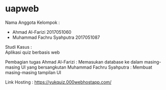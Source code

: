 # uapweb

Nama Anggota Kelompok :
- Ahmad Al-Farizi             2017051060
- Muhammad Fachru Syahputra   2017051087

Studi Kasus           : </br>
Aplikasi quiz berbasis web

Pembagian tugas
Ahmad Al-Farizi           : Memasukan database ke dalam masing-masing UI yang bersangkutan
Muhammad Fachru Syahputra : Membuat masing-masing tampilan UI

Link Hosting :
https://yukquiz.000webhostapp.com/

